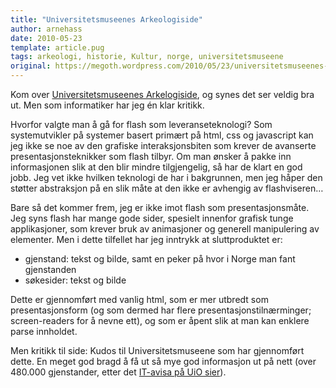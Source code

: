 ```yaml
---
title: "Universitetsmuseenes Arkeologiside"
author: arnehass
date: 2010-05-23
template: article.pug
tags: arkeologi, historie, Kultur, norge, universitetsmuseene
original: https://megoth.wordpress.com/2010/05/23/universitetsmuseenes-arkeologiside/
---
```


<p>Kom over <a href="http://www.unimus.no/arkeologi/">Universitetsmuseenes Arkelogiside</a>, og synes det ser veldig bra ut. Men som informatiker har jeg én klar kritikk.</p>
<p>Hvorfor valgte man å gå for flash som leveranseteknologi? Som systemutvikler på systemer basert primært på html, css og javascript kan jeg ikke se noe av den grafiske interaksjonsbiten som krever de avanserte presentasjonsteknikker som flash tilbyr. Om man ønsker å pakke inn informasjonen slik at den blir mindre tilgjengelig, så har de klart en god jobb. Jeg vet ikke hvilken teknologi de har i bakgrunnen, men jeg håper den støtter abstraksjon på en slik måte at den ikke er avhengig av flashviseren…</p>
<p>Bare så det kommer frem, jeg er ikke imot flash som presentasjonsmåte. Jeg syns flash har mange gode sider, spesielt innenfor grafisk tunge applikasjoner, som krever bruk av animasjoner og generell manipulering av elementer. Men i dette tilfellet har jeg inntrykk at sluttproduktet er:</p>
<ul>
<li>gjenstand: tekst og bilde, samt en peker på hvor i Norge man fant gjenstanden</li>
<li>søkesider: tekst og bilde</li>
</ul>
<p>Dette er gjennomført med vanlig html, som er mer utbredt som presentasjonsform (og som dermed har flere presentasjonstilnærminger; screen-readers for å nevne ett), og som er åpent slik at man kan enklere parse innholdet.</p>
<p>Men kritikk til side: Kudos til Universitetsmuseene som har gjennomført dette. En meget god bragd å få ut så mye god informasjon ut på nett (over 480.000 gjenstander,  etter det <a href="http://www.it-avisa.uio.no/nyheter/2010/arkeologi-base.html">IT-avisa på UiO sier</a>).</p>
